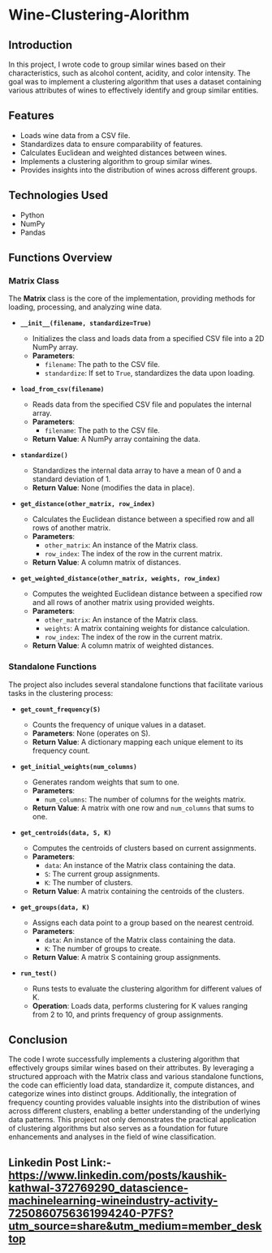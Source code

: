 # Wine-Clustering-Alorithm

## Introduction
In this project, I wrote code to group similar wines based on their characteristics, such as alcohol content, acidity, and color intensity. The goal was to implement a clustering algorithm that uses a dataset containing various attributes of wines to effectively identify and group similar entities.

## Features
- Loads wine data from a CSV file.
- Standardizes data to ensure comparability of features.
- Calculates Euclidean and weighted distances between wines.
- Implements a clustering algorithm to group similar wines.
- Provides insights into the distribution of wines across different groups.
## Technologies Used
- Python
- NumPy
- Pandas

## Functions Overview

### Matrix Class
The **Matrix** class is the core of the implementation, providing methods for loading, processing, and analyzing wine data.

- **`__init__(filename, standardize=True)`**
  - Initializes the class and loads data from a specified CSV file into a 2D NumPy array.
  - **Parameters**: 
    - `filename`: The path to the CSV file.
    - `standardize`: If set to `True`, standardizes the data upon loading.

- **`load_from_csv(filename)`**
  - Reads data from the specified CSV file and populates the internal array.
  - **Parameters**:
    - `filename`: The path to the CSV file.
  - **Return Value**: A NumPy array containing the data.

- **`standardize()`**
  - Standardizes the internal data array to have a mean of 0 and a standard deviation of 1.
  - **Return Value**: None (modifies the data in place).

- **`get_distance(other_matrix, row_index)`**
  - Calculates the Euclidean distance between a specified row and all rows of another matrix.
  - **Parameters**:
    - `other_matrix`: An instance of the Matrix class.
    - `row_index`: The index of the row in the current matrix.
  - **Return Value**: A column matrix of distances.

- **`get_weighted_distance(other_matrix, weights, row_index)`**
  - Computes the weighted Euclidean distance between a specified row and all rows of another matrix using provided weights.
  - **Parameters**:
    - `other_matrix`: An instance of the Matrix class.
    - `weights`: A matrix containing weights for distance calculation.
    - `row_index`: The index of the row in the current matrix.
  - **Return Value**: A column matrix of weighted distances.

### Standalone Functions
The project also includes several standalone functions that facilitate various tasks in the clustering process:

- **`get_count_frequency(S)`**
  - Counts the frequency of unique values in a dataset.
  - **Parameters**: None (operates on S).
  - **Return Value**: A dictionary mapping each unique element to its frequency count.

- **`get_initial_weights(num_columns)`**
  - Generates random weights that sum to one.
  - **Parameters**:
    - `num_columns`: The number of columns for the weights matrix.
  - **Return Value**: A matrix with one row and `num_columns` that sums to one.

- **`get_centroids(data, S, K)`**
  - Computes the centroids of clusters based on current assignments.
  - **Parameters**:
    - `data`: An instance of the Matrix class containing the data.
    - `S`: The current group assignments.
    - `K`: The number of clusters.
  - **Return Value**: A matrix containing the centroids of the clusters.

- **`get_groups(data, K)`**
  - Assigns each data point to a group based on the nearest centroid.
  - **Parameters**:
    - `data`: An instance of the Matrix class containing the data.
    - `K`: The number of groups to create.
  - **Return Value**: A matrix S containing group assignments.

- **`run_test()`**
  - Runs tests to evaluate the clustering algorithm for different values of K.
  - **Operation**: Loads data, performs clustering for K values ranging from 2 to 10, and prints frequency of group assignments.
 
## Conclusion
The code I wrote successfully implements a clustering algorithm that effectively groups similar wines based on their attributes. By leveraging a structured approach with the Matrix class and various standalone functions, the code can efficiently load data, standardize it, compute distances, and categorize wines into distinct groups. Additionally, the integration of frequency counting provides valuable insights into the distribution of wines across different clusters, enabling a better understanding of the underlying data patterns. This project not only demonstrates the practical application of clustering algorithms but also serves as a foundation for future enhancements and analyses in the field of wine classification.
## Linkedin Post Link:-https://www.linkedin.com/posts/kaushik-kathwal-372769290_datascience-machinelearning-wineindustry-activity-7250860756361994240-P7FS?utm_source=share&utm_medium=member_desktop
